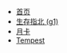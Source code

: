 <!-- docs/pages/_sidebar.md -->

* [首页](/)
* [生存指北 (g1)](pages/g1)
* [月卡](pages/月卡.md)
* [Tempest](pages/tempest)